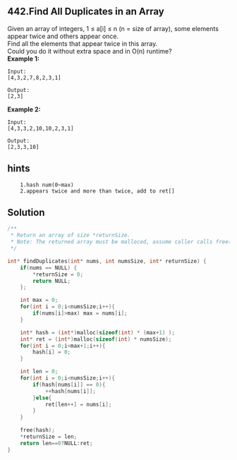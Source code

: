 ## 442.Find All Duplicates in an Array

Given an array of integers, 1 ≤ a[i] ≤ n (n = size of array), some elements appear twice and others appear once.
<br />
Find all the elements that appear twice in this array.
<br />
Could you do it without extra space and in O(n) runtime?
<br />
**Example 1:**
```
Input:
[4,3,2,7,8,2,3,1]

Output:
[2,3]
```
**Example 2:**
```
Input:
[4,3,3,2,10,10,2,3,1]

Output:
[2,3,3,10]
```

## hints
```
    1.hash num(0~max)
    2.appears twice and more than twice, add to ret[]
```

## Solution
``` c
/**
 * Return an array of size *returnSize.
 * Note: The returned array must be malloced, assume caller calls free().
 */

int* findDuplicates(int* nums, int numsSize, int* returnSize) {
    if(nums == NULL) {
        *returnSize = 0;
        return NULL;
    };

    int max = 0;
    for(int i = 0;i<numsSize;i++){
        if(nums[i]>max) max = nums[i];
    }

    int* hash = (int*)malloc(sizeof(int) * (max+1) );
    int* ret = (int*)malloc(sizeof(int) * numsSize);
    for(int i = 0;i<max+1;i++){
        hash[i] = 0;
    }

    int len = 0;
    for(int i = 0;i<numsSize;i++){
        if(hash[nums[i]] == 0){
            ++hash[nums[i]];
        }else{
            ret[len++] = nums[i];
        }
    }

    free(hash);
    *returnSize = len;
    return len==0?NULL:ret;
}
```